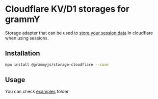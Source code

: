# Cloudflare KV/D1 storages for grammY

Storage adapter that can be used to
[store your session data](https://grammy.dev/plugins/session.html) in cloudflare when
using sessions.

## Installation


```bash
npm install @grammyjs/storage-cloudflare --save
```

## Usage

You can check
[examples](https://github.com/grammyjs/storages/tree/main/packages/cloudflare/examples)
folder
